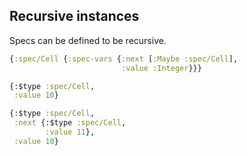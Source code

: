<!---
  This markdown file was generated. Do not edit.
  -->

## Recursive instances

Specs can be defined to be recursive.

```clojure
{:spec/Cell {:spec-vars {:next [:Maybe :spec/Cell],
                         :value :Integer}}}
```

```clojure
{:$type :spec/Cell,
 :value 10}
```

```clojure
{:$type :spec/Cell,
 :next {:$type :spec/Cell,
        :value 11},
 :value 10}
```

